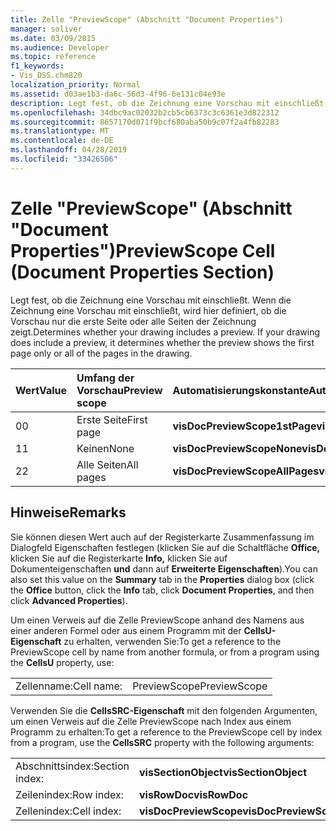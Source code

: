 ```yaml
---
title: Zelle "PreviewScope" (Abschnitt "Document Properties")
manager: soliver
ms.date: 03/09/2015
ms.audience: Developer
ms.topic: reference
f1_keywords:
- Vis_DSS.chm820
localization_priority: Normal
ms.assetid: d03ae1b3-da6c-56d3-4f96-6e131c04e93e
description: Legt fest, ob die Zeichnung eine Vorschau mit einschließt. Wenn die Zeichnung eine Vorschau mit einschließt, wird hier definiert, ob die Vorschau nur die erste Seite oder alle Seiten der Zeichnung zeigt.
ms.openlocfilehash: 34dbc9ac02032b2cb5cb6373c3c6361e3d822312
ms.sourcegitcommit: 8657170d071f9bcf680aba50b9c07f2a4fb82283
ms.translationtype: MT
ms.contentlocale: de-DE
ms.lasthandoff: 04/28/2019
ms.locfileid: "33426506"
---
```

# <a name="previewscope-cell-document-properties-section"></a><span data-ttu-id="719c0-104">Zelle "PreviewScope" (Abschnitt "Document Properties")</span><span class="sxs-lookup"><span data-stu-id="719c0-104">PreviewScope Cell (Document Properties Section)</span></span>

<span data-ttu-id="719c0-p102">Legt fest, ob die Zeichnung eine Vorschau mit einschließt. Wenn die Zeichnung eine Vorschau mit einschließt, wird hier definiert, ob die Vorschau nur die erste Seite oder alle Seiten der Zeichnung zeigt.</span><span class="sxs-lookup"><span data-stu-id="719c0-p102">Determines whether your drawing includes a preview. If your drawing does include a preview, it determines whether the preview shows the first page only or all of the pages in the drawing.</span></span>
  
|<span data-ttu-id="719c0-107">**Wert**</span><span class="sxs-lookup"><span data-stu-id="719c0-107">**Value**</span></span>|<span data-ttu-id="719c0-108">**Umfang der Vorschau**</span><span class="sxs-lookup"><span data-stu-id="719c0-108">**Preview scope**</span></span>|<span data-ttu-id="719c0-109">**Automatisierungskonstante**</span><span class="sxs-lookup"><span data-stu-id="719c0-109">**Automation constant**</span></span>|
|:-----|:-----|:-----|
| <span data-ttu-id="719c0-110">0</span><span class="sxs-lookup"><span data-stu-id="719c0-110">0</span></span>  <br/> | <span data-ttu-id="719c0-111">Erste Seite</span><span class="sxs-lookup"><span data-stu-id="719c0-111">First page</span></span>  <br/> |<span data-ttu-id="719c0-112">**visDocPreviewScope1stPage**</span><span class="sxs-lookup"><span data-stu-id="719c0-112">**visDocPreviewScope1stPage**</span></span> <br/> |
| <span data-ttu-id="719c0-113">1</span><span class="sxs-lookup"><span data-stu-id="719c0-113">1</span></span>  <br/> | <span data-ttu-id="719c0-114">Keinen</span><span class="sxs-lookup"><span data-stu-id="719c0-114">None</span></span>  <br/> |<span data-ttu-id="719c0-115">**visDocPreviewScopeNone**</span><span class="sxs-lookup"><span data-stu-id="719c0-115">**visDocPreviewScopeNone**</span></span> <br/> |
| <span data-ttu-id="719c0-116">2</span><span class="sxs-lookup"><span data-stu-id="719c0-116">2</span></span>  <br/> | <span data-ttu-id="719c0-117">Alle Seiten</span><span class="sxs-lookup"><span data-stu-id="719c0-117">All pages</span></span>  <br/> |<span data-ttu-id="719c0-118">**visDocPreviewScopeAllPages**</span><span class="sxs-lookup"><span data-stu-id="719c0-118">**visDocPreviewScopeAllPages**</span></span> <br/> |
   
## <a name="remarks"></a><span data-ttu-id="719c0-119">Hinweise</span><span class="sxs-lookup"><span data-stu-id="719c0-119">Remarks</span></span>

<span data-ttu-id="719c0-120">Sie können diesen Wert  auch auf  der Registerkarte Zusammenfassung im Dialogfeld Eigenschaften festlegen (klicken Sie auf die Schaltfläche **Office,** klicken Sie auf die Registerkarte **Info,** klicken Sie auf Dokumenteigenschaften **und** dann auf **Erweiterte Eigenschaften**).</span><span class="sxs-lookup"><span data-stu-id="719c0-120">You can also set this value on the **Summary** tab in the **Properties** dialog box (click the **Office** button, click the **Info** tab, click **Document Properties**, and then click **Advanced Properties**).</span></span>
  
<span data-ttu-id="719c0-121">Um einen Verweis auf die Zelle PreviewScope anhand des Namens aus einer anderen Formel oder aus einem Programm mit der **CellsU-Eigenschaft** zu erhalten, verwenden Sie:</span><span class="sxs-lookup"><span data-stu-id="719c0-121">To get a reference to the PreviewScope cell by name from another formula, or from a program using the **CellsU** property, use:</span></span> 
  
|||
|:-----|:-----|
| <span data-ttu-id="719c0-122">Zellenname:</span><span class="sxs-lookup"><span data-stu-id="719c0-122">Cell name:</span></span>  <br/> | <span data-ttu-id="719c0-123">PreviewScope</span><span class="sxs-lookup"><span data-stu-id="719c0-123">PreviewScope</span></span>  <br/> |
   
<span data-ttu-id="719c0-124">Verwenden Sie die **CellsSRC-Eigenschaft** mit den folgenden Argumenten, um einen Verweis auf die Zelle PreviewScope nach Index aus einem Programm zu erhalten:</span><span class="sxs-lookup"><span data-stu-id="719c0-124">To get a reference to the PreviewScope cell by index from a program, use the **CellsSRC** property with the following arguments:</span></span> 
  
|||
|:-----|:-----|
| <span data-ttu-id="719c0-125">Abschnittsindex:</span><span class="sxs-lookup"><span data-stu-id="719c0-125">Section index:</span></span>  <br/> |<span data-ttu-id="719c0-126">**visSectionObject**</span><span class="sxs-lookup"><span data-stu-id="719c0-126">**visSectionObject**</span></span> <br/> |
| <span data-ttu-id="719c0-127">Zeilenindex:</span><span class="sxs-lookup"><span data-stu-id="719c0-127">Row index:</span></span>  <br/> |<span data-ttu-id="719c0-128">**visRowDoc**</span><span class="sxs-lookup"><span data-stu-id="719c0-128">**visRowDoc**</span></span> <br/> |
| <span data-ttu-id="719c0-129">Zellenindex:</span><span class="sxs-lookup"><span data-stu-id="719c0-129">Cell index:</span></span>  <br/> |<span data-ttu-id="719c0-130">**visDocPreviewScope**</span><span class="sxs-lookup"><span data-stu-id="719c0-130">**visDocPreviewScope**</span></span> <br/> |
   

